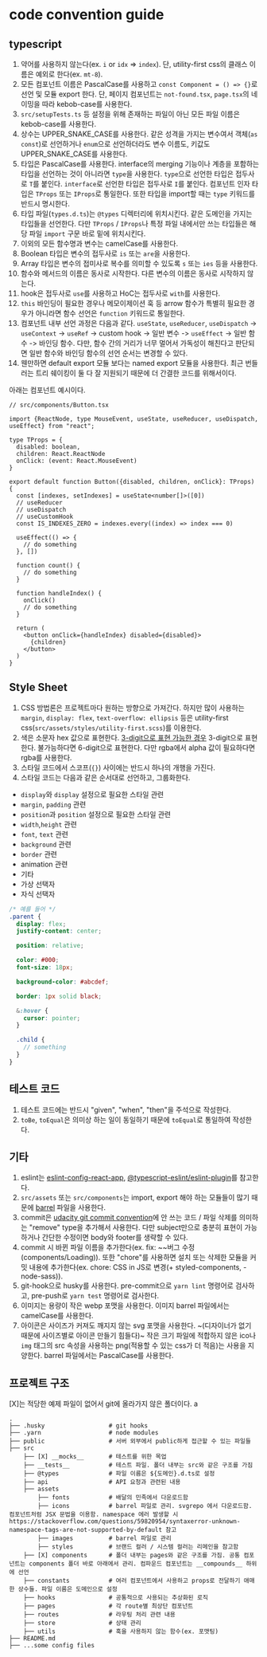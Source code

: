 # code convention guide

## typescript

1. 약어를 사용하지 않는다(ex. `i` or `idx` => `index`). 단, utility-first css의 클래스 이름은 예외로 한다(ex. `mt-8`).
2. 모든 컴포넌트 이름은 PascalCase를 사용하고 `const Component = () => {}`로 선언 및 모듈 export 한다. 단, 페이지 컴포넌트는 `not-found.tsx`, `page.tsx`의 네이밍을 따라 kebob-case를 사용한다.
3. `src/setupTests.ts` 등 설정을 위해 존재하는 파일이 아닌 모든 파일 이름은 kebob-case를 사용한다.
4. 상수는 UPPER_SNAKE_CASE를 사용한다. 같은 성격을 가지는 변수여서 객체(`as const`)로 선언하거나 `enum`으로 선언하더라도 변수 이름도, 키값도 UPPER_SNAKE_CASE를 사용한다.
5. 타입은 PascalCase를 사용한다. interface의 merging 기능이나 계층을 포함하는 타입을 선언하는 것이 아니라면 `type`을 사용한다. `type`으로 선언한 타입은 접두사로 `T`를 붙인다. `interface`로 선언한 타입은 접두사로 `I`를 붙인다. 컴포넌트 인자 타입은 `TProps` 또는 `IProps`로 통일한다. 또한 타입을 import할 때는 `type` 키워드를 반드시 명시한다.
6. 타입 파일(`types.d.ts`)는 `@types` 디렉터리에 위치시킨다. 같은 도메인을 가지는 타입들을 선언한다. 다만 `TProps` / `IProps`나 특정 파일 내에서만 쓰는 타입들은 해당 파일 `import` 구문 바로 밑에 위치시킨다.
7. 이외의 모든 함수명과 변수는 camelCase를 사용한다.
8. Boolean 타입은 변수의 접두사로 `is` 또는 `are`을 사용한다.
9. Array 타입은 변수의 접미사로 복수를 의미할 수 있도록 `s` 또는 `ies` 등을 사용한다.
10. 함수와 메서드의 이름은 동사로 시작한다. 다른 변수의 이름은 동사로 시작하지 않는다.
11. hook은 접두사로 `use`를 사용하고 HoC는 접두사로 `with`를 사용한다.
12. `this` 바인딩이 필요한 경우나 메모이제이션 훅 등 arrow 함수가 특별히 필요한 경우가 아니라면 함수 선언은 `function` 키워드로 통일한다.
13. 컴포넌트 내부 선언 과정은 다음과 같다. `useState`, `useReducer`, `useDispatch` -> `useContext` -> `useRef` -> custom hook -> 일반 변수 -> `useEffect` -> 일반 함수 -> 바인딩 함수. 다만, 함수 간의 거리가 너무 멀어서 가독성이 해친다고 판단되면 일반 함수와 바인딩 함수의 선언 순서는 변경할 수 있다.
14. 웬만하면 default export 모듈 보다는 named export 모듈을 사용한다. 최근 번들러는 트리 쉐이킹이 둘 다 잘 지원되기 때문에 더 간결한 코드를 위해서이다.

아래는 컴포넌트 예시이다.

```tsx
// src/components/Button.tsx

import {ReactNode, type MouseEvent, useState, useReducer, useDispatch, useEffect} from "react";

type TProps = {
  disabled: boolean,
  children: React.ReactNode
  onClick: (event: React.MouseEvent)
}

export default function Button({disabled, children, onClick}: TProps) {
  const [indexes, setIndexes] = useState<number[]>([0])
  // useReducer
  // useDispatch
  // useCustomHook
  const IS_INDEXES_ZERO = indexes.every((index) => index === 0)

  useEffect(() => {
    // do something
  }, [])

  function count() {
    // do something
  }

  function handleIndex() {
    onClick()
    // do something
  }

  return (
    <button onClick={handleIndex} disabled={disabled}>
      {children}
    </button>
  )
}
```

## Style Sheet

1. CSS 방법론은 프로젝트마다 원하는 방향으로 가져간다. 하지만 많이 사용하는 `margin`, `display: flex`, `text-overflow: ellipsis` 등은 utility-first css(`src/assets/styles/utility-first.scss`)를 이용한다.
2. 색은 소문자 hex 값으로 표현한다. [3-digit으로 표현 가능한 경우](https://www.w3schools.com/css/css_colors_hex.asp) 3-digit으로 표현한다. 불가능하다면 6-digit으로 표현한다. 다만 rgba에서 alpha 값이 필요하다면 rgba를 사용한다.
3. 스타일 코드에서 스코프(`{}`) 사이에는 반드시 하나의 개행을 가진다.
4. 스타일 코드는 다음과 같은 순서대로 선언하고, 그룹화한다.

- `display`와 `display` 설정으로 필요한 스타일 관련
- `margin`, `padding` 관련
- `position`과 `position` 설정으로 필요한 스타일 관련
- `width`,`height` 관련
- `font`, `text` 관련
- `background` 관련
- `border` 관련
- animation 관련
- 기타
- 가상 선택자
- 자식 선택자

```scss
/* 예를 들어 */
.parent {
  display: flex;
  justify-content: center;

  position: relative;

  color: #000;
  font-size: 18px;

  background-color: #abcdef;

  border: 1px solid black;

  &:hover {
    cursor: pointer;
  }

  .child {
    // something
  }
}
```

## 테스트 코드

1. 테스트 코드에는 반드시 "given", "when", "then"을 주석으로 작성한다.
2. `toBe`, `toEqual`은 의미상 하는 일이 동일하기 때문에 `toEqual`로 통일하여 작성한다.

## 기타

1. eslint는 [eslint-config-react-app](https://www.npmjs.com/package/eslint-config-react-app), [@typescript-eslint/eslint-plugin](https://www.npmjs.com/package/@typescript-eslint/eslint-plugin)를 참고한다.
2. `src/assets` 또는 `src/components`는 import, export 해야 하는 모듈들이 많기 때문에 [barrel](https://basarat.gitbook.io/typescript/main-1/barrel) 파일을 사용한다.
3. commit은 [udacity git commit convention](http://udacity.github.io/git-styleguide/)에 안 쓰는 코드 / 파일 삭제를 의미하는 "remove" type을 추가해서 사용한다. 다만 subject만으로 충분히 표현이 가능하거나 간단한 수정이면 body와 footer를 생략할 수 있다.
4. commit 시 바뀐 파일 이름을 추가한다(ex. fix: \~\~버그 수정(components/Loading)). 또한 "chore"를 사용하면 설치 또는 삭제한 모듈을 커밋 내용에 추가한다(ex. chore: CSS in JS로 변경(+ styled-components, - node-sass)).
5. git-hook으로 husky를 사용한다. pre-commit으로 `yarn lint` 명령어로 검사하고, pre-push로 `yarn test` 명령어로 검사한다.
6. 이미지는 용량이 작은 webp 포맷을 사용한다. 이미지 barrel 파일에서는 camelCase를 사용한다.
7. 아이콘은 사이즈가 커져도 깨지지 않는 svg 포맷을 사용한다. ~(디자이너가 없기 때문에 사이즈별로 아이콘 만들기 힘들다)~ 작은 크기 파일에 적합하지 않은 ico나 `img` 태그의 src 속성을 사용하는 png(적용할 수 있는 css가 더 적음)는 사용을 지양한다. barrel 파일에서는 PascalCase를 사용한다.

## 프로젝트 구조

\[X]는 적당한 예제 파일이 없어서 git에 올라가지 않은 폴더이다.
a

```
.
├── .husky                  # git hooks
├── .yarn                   # node modules
├── public                  # 서버 외부에서 public하게 접근할 수 있는 파일들
├── src
    ├── [X] __mocks__       # 테스트를 위한 목업
    ├── __tests__           # 테스트 파일. 폴더 내부는 src와 같은 구조를 가짐
    ├── @types              # 파일 이름은 ${도메인}.d.ts로 설정
    ├── api                 # API 요청과 관련된 내용
    ├── assets
        ├── fonts           # 배달의 민족에서 다운로드함
        ├── icons           # barrel 파일로 관리. svgrepo 에서 다운로드함. 컴포넌트처럼 JSX 문법을 이용함. namespace 에러 발생할 시 https://stackoverflow.com/questions/59820954/syntaxerror-unknown-namespace-tags-are-not-supported-by-default 참고
        ├── images          # barrel 파일로 관리
        ├── styles          # 브랜드 컬러 / 시스템 컬러는 리메인을 참고함
    ├── [X] components      # 폴더 내부는 pages와 같은 구조를 가짐. 공통 컴포넌트는 components 폴더 바로 아래에서 관리. 컴파운드 컴포넌트는 __compounds__ 하위에 선언
    ├── constants           # 여러 컴포넌트에서 사용하고 props로 전달하기 애매한 상수들. 파일 이름은 도메인으로 설정
    ├── hooks               # 공통적으로 사용되는 추상화된 로직
    ├── pages               # 각 route별 최상단 컴포넌트
    ├── routes              # 라우팅 처리 관련 내용
    ├── store               # 상태 관리
    ├── utils               # 훅을 사용하지 않는 함수(ex. 포맷팅)
├── README.md
├── ...some config files
```
